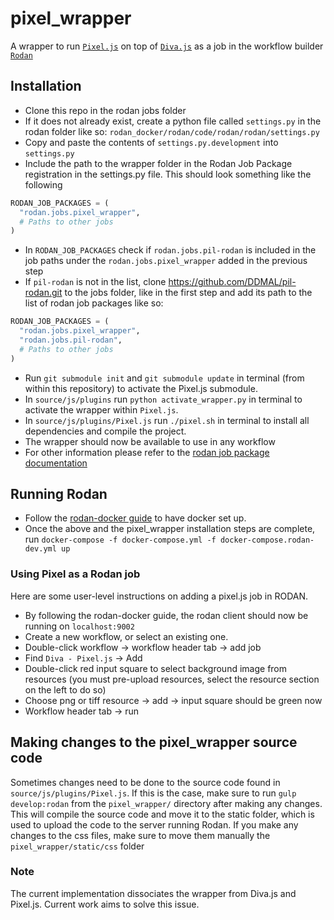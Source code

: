 # pixel_wrapper

A wrapper to run [```Pixel.js```](https://github.com/DDMAL/Pixel.js) on top of [```Diva.js```](https://github.com/DDMAL/diva.js) as a job in the workflow builder [```Rodan```](https://github.com/DDMAL/Rodan)

## Installation
- Clone this repo in the rodan jobs folder
- If it does not already exist, create a python file called `settings.py` in the rodan folder like so: `rodan_docker/rodan/code/rodan/rodan/settings.py`
- Copy and paste the contents of `settings.py.development` into `settings.py`
- Include the path to the wrapper folder in the Rodan Job Package registration in the settings.py file. This should look something like the following
``` python
RODAN_JOB_PACKAGES = (
  "rodan.jobs.pixel_wrapper",
  # Paths to other jobs
)
```
- In `RODAN_JOB_PACKAGES` check if `rodan.jobs.pil-rodan` is included in the job paths under the `rodan.jobs.pixel_wrapper` added in the previous step
- If `pil-rodan` is not in the list, clone https://github.com/DDMAL/pil-rodan.git to the jobs folder, like in the first step and add its path to the list of rodan job packages like so:
``` python
RODAN_JOB_PACKAGES = (
  "rodan.jobs.pixel_wrapper",
  "rodan.jobs.pil-rodan",
  # Paths to other jobs
)
```
- Run ```git submodule init``` and ```git submodule update``` in terminal (from within this repository) to activate the Pixel.js submodule.
- In ```source/js/plugins``` run ```python activate_wrapper.py``` in terminal to activate the wrapper within `Pixel.js`.
- In ```source/js/plugins/Pixel.js``` run ```./pixel.sh``` in terminal to install all dependencies and compile the project.
- The wrapper should now be available to use in any workflow
- For other information please refer to the [rodan job package documentation](https://github.com/DDMAL/Rodan/wiki/Write-a-Rodan-job-package)

## Running Rodan
- Follow the [rodan-docker guide](https://github.com/DDMAL/rodan-docker/blob/master/README.md) to have docker set up.
- Once the above and the pixel_wrapper installation steps are complete, run ```docker-compose -f docker-compose.yml -f docker-compose.rodan-dev.yml up``` 

### Using Pixel as a Rodan job
Here are some user-level instructions on adding a pixel.js job in RODAN.
- By following the rodan-docker guide, the rodan client should now be running on `localhost:9002`
- Create a new workflow, or select an existing one.
- Double-click workflow -> workflow header tab -> add job
- Find `Diva - Pixel.js` -> Add
- Double-click red input square to select background image from resources (you must pre-upload resources, select the resource section on the left to do so)
- Choose png or tiff resource -> add -> input square should be green now
- Workflow header tab -> run

## Making changes to the pixel_wrapper source code
Sometimes changes need to be done to the source code found in ```source/js/plugins/Pixel.js```. If this is the case, make sure to run ```gulp develop:rodan``` from the ```pixel_wrapper/``` directory after making any changes. This will compile the source code and move it to the static folder, which is used to upload the code to the server running Rodan. If you make any changes to the css files, make sure to move them manually the ```pixel_wrapper/static/css``` folder 

### Note
The current implementation dissociates the wrapper from Diva.js and Pixel.js. Current work aims to solve this issue.
